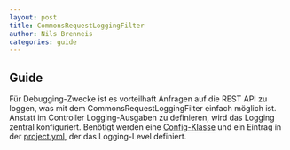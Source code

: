 ```yaml
---
layout: post
title: CommonsRequestLoggingFilter
author: Nils Brenneis
categories: guide
---
```


## Guide
Für Debugging-Zwecke ist es vorteilhaft Anfragen auf die REST API zu loggen, was mit dem CommonsRequestLoggingFilter einfach möglich ist.
Anstatt im Controller Logging-Ausgaben zu definieren, wird das Logging zentral konfiguriert.
Benötigt werden eine [Config-Klasse](https://github.com/Archi-Lab-FAE/fae-team-4-service/blob/master/src/main/java/de/th/koeln/archilab/fae/faeteam4service/config/RequestLoggingFilterConfig.java) und ein Eintrag in der [project.yml](https://github.com/Archi-Lab-FAE/fae-team-4-service/blob/master/src/main/resources/application.yml), der das Logging-Level definiert.
